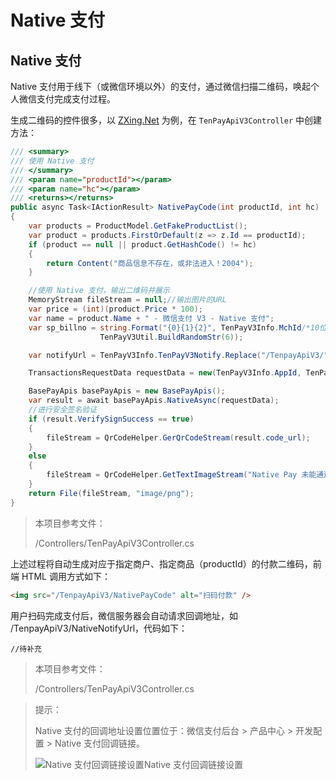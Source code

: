 # Native 支付

## Native 支付

Native 支付用于线下（或微信环境以外）的支付，通过微信扫描二维码，唤起个人微信支付完成支付过程。

生成二维码的控件很多，以 [ZXing.Net](https://www.nuget.org/packages/ZXing.Net) 为例，在 `TenPayApiV3Controller` 中创建方法：

```c#
/// <summary>
/// 使用 Native 支付
/// </summary>
/// <param name="productId"></param>
/// <param name="hc"></param>
/// <returns></returns>
public async Task<IActionResult> NativePayCode(int productId, int hc)
{
    var products = ProductModel.GetFakeProductList();
    var product = products.FirstOrDefault(z => z.Id == productId);
    if (product == null || product.GetHashCode() != hc)
    {
        return Content("商品信息不存在，或非法进入！2004");
    }

    //使用 Native 支付，输出二维码并展示
    MemoryStream fileStream = null;//输出图片的URL
    var price = (int)(product.Price * 100);
    var name = product.Name + " - 微信支付 V3 - Native 支付";
    var sp_billno = string.Format("{0}{1}{2}", TenPayV3Info.MchId/*10位*/, SystemTime.Now.ToString("yyyyMMddHHmmss"),
                    TenPayV3Util.BuildRandomStr(6));

    var notifyUrl = TenPayV3Info.TenPayV3Notify.Replace("/TenpayApiV3/", "/TenpayApiV3/");

    TransactionsRequestData requestData = new(TenPayV3Info.AppId, TenPayV3Info.MchId, name, sp_billno, new TenpayDateTime(DateTime.Now.AddHours(1)), null, notifyUrl, null, new() { currency = "CNY", total = price }, null, null, null, null);

    BasePayApis basePayApis = new BasePayApis();
    var result = await basePayApis.NativeAsync(requestData);
    //进行安全签名验证
    if (result.VerifySignSuccess == true)
    {
        fileStream = QrCodeHelper.GerQrCodeStream(result.code_url);
    }
    else
    {
        fileStream = QrCodeHelper.GetTextImageStream("Native Pay 未能通过签名验证，无法显示二维码");
    }
    return File(fileStream, "image/png");
}
```

> 本项目参考文件：
>
> /Controllers/TenPayApiV3Controller.cs

上述过程将自动生成对应于指定商户、指定商品（productId）的付款二维码，前端 HTML 调用方式如下：

```HTML
<img src="/TenpayApiV3/NativePayCode" alt="扫码付款" />
```

用户扫码完成支付后，微信服务器会自动请求回调地址，如 /TenpayApiV3/NativeNotifyUrl，代码如下：

```
//待补充
```

> 本项目参考文件：
>
> /Controllers/TenPayApiV3Controller.cs

> 提示：
>
> Native 支付的回调地址设置位置位于：微信支付后台 > 产品中心 > 开发配置 > Native 支付回调链接。
>
> ![Native 支付回调链接设置 ](https://sdk.weixin.senparc.com/Docs/TenPayV3/images/native-setting-01.png)Native 支付回调链接设置
